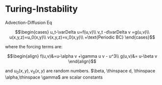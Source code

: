 # Turing-Instability
Advection-Diffusion Eq

$$\begin{cases} u_t-\varDelta u=f(u,v)\\ 
              v_t -d\varDelta v =g(u,v)\\ 
              u(x,y,z)=u_0(x,y)\\ 
              v(x,y,z)=v_0(x,y)\\ 
              +\text{Periodic BC} 
\end{cases}$$

where the forcing terms are:

$$\begin{align}
              f(u,v)&=u-\alpha v +\gamma u v - u^3\\ 
              g(u,v)&= u-\beta v
\end{align}$$

and
$u_0(x,y),v_0(x,y)$ are random numbers. $\beta, \thinspace d, \thinspace \alpha,\thinspace \gamma$ are scalar constants
